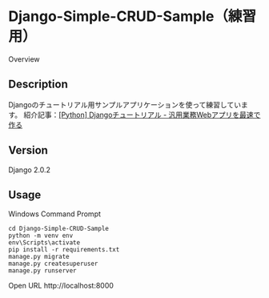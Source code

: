 Django-Simple-CRUD-Sample（練習用）
====

Overview

## Description

Djangoのチュートリアル用サンプルアプリケーションを使って練習しています。
紹介記事：[[Python] Djangoチュートリアル - 汎用業務Webアプリを最速で作る](https://qiita.com/okoppe8/items/54eb105c9c94c0960f14)

## Version

Django 2.0.2

## Usage

Windows Command Prompt

```
cd Django-Simple-CRUD-Sample
python -m venv env
env\Scripts\activate
pip install -r requirements.txt
manage.py migrate
manage.py createsuperuser 
manage.py runserver
```

Open URL http://localhost:8000
